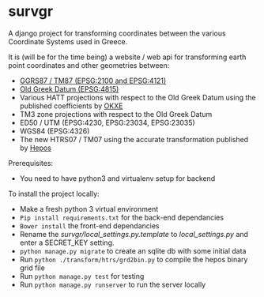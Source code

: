 # survgr  
A django project for transforming coordinates between the various Coordinate Systems used in Greece.  
  
It is (will be for the time being) a website / web api for transforming earth point coordinates and other geometries between:  
* [GGRS87 / TM87 (EPSG:2100 and EPSG:4121)](http://spatialreference.org/ref/epsg/ggrs87-greek-grid/)
* [Old Greek Datum (EPSG:4815)](http://spatialreference.org/ref/epsg/4815/)  
* Various HATT projections with respect to the Old Greek Datum  using the published coefficients by [OKXE](http://www.okxe.gr/el/)  
* TM3 zone projections with respect to the Old Greek Datum  
* ED50 / UTM (EPSG:4230, EPSG:23034, EPSG:23035) 
* WGS84 (EPSG:4326)  
* The new HTRS07 / TM07 using the accurate transformation published by [Hepos](http://www.hepos.gr/)  

Prerequisites:
* You need to have python3 and virtualenv setup for backend

To install the project locally:  
* Make a fresh python 3 virtual environment
* `Pip install requirements.txt` for the back-end dependancies
* `Bower install` the front-end dependancies
* Rename the _survgr/local_settings.py.template_ to _local_settings.py_ and enter a SECRET_KEY setting.
* `python manage.py migrate` to create an sqlite db with some initial data
* Run `python ./transform/htrs/grd2bin.py` to compile the hepos binary grid file
* Run `python manage.py test` for testing
* Run `python manage.py runserver` to run the server locally
